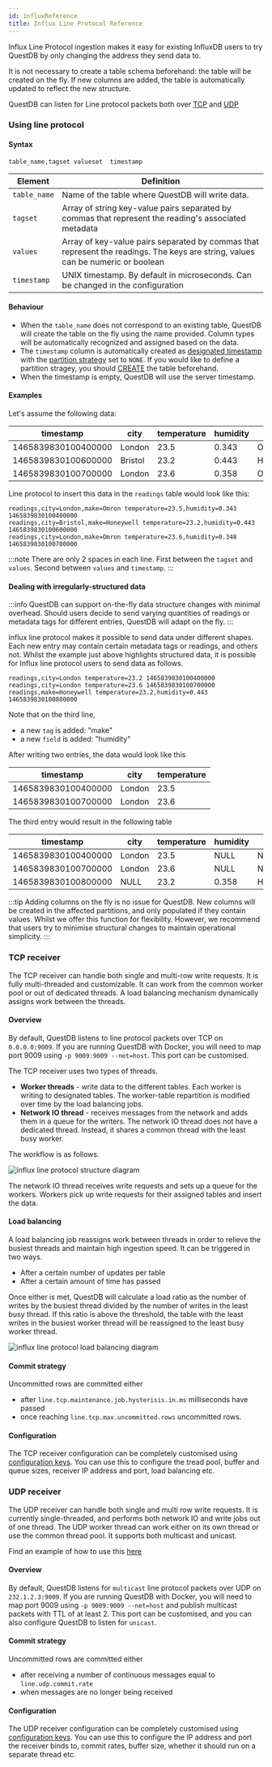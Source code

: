 ```yaml
---
id: influxReference
title: Influx Line Protocol Reference
---
```


Influx Line Protocol ingestion makes it easy for existing InfluxDB users to try
QuestDB by only changing the address they send data to.

It is not necessary to create a table schema beforehand: the table will be
created on the fly. If new columns are added, the table is automatically updated
to reflect the new structure.

QuestDB can listen for Line protocol packets both over [TCP](#tcp-receiver) and
[UDP](#udp-receiver)

### Using line protocol

#### Syntax

```shell script title="ILP syntax"
table_name,tagset valueset  timestamp
```

| Element      | Definition                                                                                                                      |
| ------------ | ------------------------------------------------------------------------------------------------------------------------------- |
| `table_name` | Name of the table where QuestDB will write data.                                                                                |
| `tagset`     | Array of string key-value pairs separated by commas that represent the reading's associated metadata                            |
| `values`     | Array of key-value pairs separated by commas that represent the readings. The keys are string, values can be numeric or boolean |
| `timestamp`  | UNIX timestamp. By default in microseconds. Can be changed in the configuration                                                 |

#### Behaviour

- When the `table_name` does not correspond to an existing table, QuestDB will
  create the table on the fly using the name provided. Column types will be
  automatically recognized and assigned based on the data.
- The `timestamp` column is automatically created as
  [designated timestamp](designatedTimestamp.md) with the
  [partition strategy](partitions.md) set to `NONE`. If you would like to define
  a partition stragey, you should [CREATE](createTable.md) the table beforehand.
- When the timestamp is empty, QuestDB will use the server timestamp.

#### Examples

Let's assume the following data:

| timestamp           | city    | temperature | humidity | make      |
| ------------------- | ------- | ----------- | -------- | --------- |
| 1465839830100400000 | London  | 23.5        | 0.343    | Omron     |
| 1465839830100600000 | Bristol | 23.2        | 0.443    | Honeywell |
| 1465839830100700000 | London  | 23.6        | 0.358    | Omron     |

Line protocol to insert this data in the `readings` table would look like this:

```shell script
readings,city=London,make=Omron temperature=23.5,humidity=0.343 1465839830100400000
readings,city=Bristol,make=Honeywell temperature=23.2,humidity=0.443 1465839830100600000
readings,city=London,make=Omron temperature=23.6,humidity=0.348 1465839830100700000
```

:::note
There are only 2 spaces in each line. First between the `tagset` and
`values`. Second between `values` and `timestamp`.
:::

#### Dealing with irregularly-structured data

:::info
QuestDB can support on-the-fly data structure changes with minimal
overhead. Should users decide to send varying quantities of readings or metadata
tags for different entries, QuestDB will adapt on the fly.
:::

Influx line protocol makes it possible to send data under different shapes. Each
new entry may contain certain metadata tags or readings, and others not. Whilst
the example just above highlights structured data, it is possible for Influx
line protocol users to send data as follows.

```shell script
readings,city=London temperature=23.2 1465839830100400000
readings,city=London temperature=23.6 1465839830100700000
readings,make=Honeywell temperature=23.2,humidity=0.443 1465839830100800000
```

Note that on the third line,

- a new `tag` is added: "make"
- a new `field` is added: "humidity"

After writing two entries, the data would look like this

| timestamp           | city   | temperature |
| ------------------- | ------ | ----------- |
| 1465839830100400000 | London | 23.5        |
| 1465839830100700000 | London | 23.6        |

The third entry would result in the following table

| timestamp           | city   | temperature | humidity | make      |
| ------------------- | ------ | ----------- | -------- | --------- |
| 1465839830100400000 | London | 23.5        | NULL     | NULL      |
| 1465839830100700000 | London | 23.6        | NULL     | NULL      |
| 1465839830100800000 | NULL   | 23.2        | 0.358    | Honeywell |

:::tip
Adding columns on the fly is no issue for QuestDB. New columns will be
created in the affected partitions, and only populated if they contain values.
Whilst we offer this function for flexibility. However, we recommend that users
try to minimise structural changes to maintain operational simplicity.
:::

### TCP receiver

The TCP receiver can handle both single and multi-row write requests. It is
fully multi-threaded and customizable. It can work from the common worker pool
or out of dedicated threads. A load balancing mechanism dynamically assigns work
between the threads.

#### Overview

By default, QuestDB listens to line protocol packets over TCP on `0.0.0.0:9009`.
If you are running QuestDB with Docker, you will need to map port 9009 using
`-p 9009:9009 --net=host`. This port can be customised.

The TCP receiver uses two types of threads.

- **Worker threads** - write data to the different tables. Each worker is
  writing to designated tables. The worker-table repartition is modified over
  time by the load balancing jobs.
- **Network IO thread** - receives messages from the network and adds them in a
  queue for the writers. The network IO thread does not have a dedicated thread.
  Instead, it shares a common thread with the least busy worker.

The workflow is as follows.

![influx line protocol structure diagram](/img/doc/diagrams/influxLineProtocolTCPStructure.svg)

The network IO thread receives write requests and sets up a queue for the
workers. Workers pick up write requests for their assigned tables and insert the
data.

#### Load balancing

A load balancing job reassigns work between threads in order to relieve the
busiest threads and maintain high ingestion speed. It can be triggered in two
ways.

- After a certain number of updates per table
- After a certain amount of time has passed

Once either is met, QuestDB will calculate a load ratio as the number of writes
by the busiest thread divided by the number of writes in the least busy thread.
If this ratio is above the threshold, the table with the least writes in the
busiest worker thread will be reassigned to the least busy worker thread.

![influx line protocol load balancing diagram](/img/doc/diagrams/influxLineProtocolTCPLoadBalancing.svg)

#### Commit strategy

Uncommitted rows are committed either

- after `line.tcp.maintenance.job.hysterisis.in.ms` milliseconds have passed
- once reaching `line.tcp.max.uncommitted.rows` uncommitted rows.

#### Configuration

The TCP receiver configuration can be completely customised using
[configuration keys](serverConf.md#influx-line-protocol-config-tcp). You can use
this to configure the tread pool, buffer and queue sizes, receiver IP address
and port, load balancing etc.

### UDP receiver

The UDP receiver can handle both single and multi row write requests. It is
currently single-threaded, and performs both network IO and write jobs out of
one thread. The UDP worker thread can work either on its own thread or use the
common thread pool. It supports both multicast and unicast.

Find an example of how to use this [here](influxSenderLibrary.md)

#### Overview

By default, QuestDB listens for `multicast` line protocol packets over UDP on
`232.1.2.3:9009`. If you are running QuestDB with Docker, you will need to map
port 9009 using `-p 9009:9009 --net=host` and publish multicast packets with TTL
of at least 2. This port can be customised, and you can also configure QuestDB
to listen for `unicast`.

#### Commit strategy

Uncommitted rows are committed either

- after receiving a number of continuous messages equal to
  `line.udp.commit.rate`
- when messages are no longer being received

#### Configuration

The UDP receiver configuration can be completely customised using
[configuration keys](serverConf.md#influx-line-protocol-config-udp). You can use
this to configure the IP address and port the receiver binds to, commit rates,
buffer size, whether it should run on a separate thread etc.
